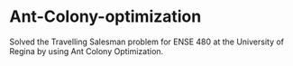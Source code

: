 # Ant-Colony-optimization
Solved the Travelling Salesman problem for ENSE 480 at the University of Regina by using Ant Colony Optimization. 
